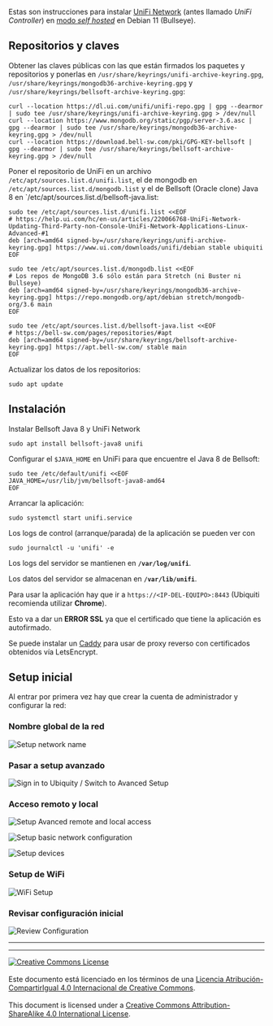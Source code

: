 
Estas son instrucciones para instalar [UniFi 
Network](https://help.ui.com/hc/en-us/categories/6583256751383-UniFi-Network)
(antes llamado _UniFi Controller_) en [modo _self 
hosted_](https://help.ui.com/hc/en-us/articles/220066768-UniFi-How-to-Install-and-Update-via-APT-on-Debian-or-Ubuntu)
en Debian 11 (Bullseye).

## Repositorios y claves

Obtener las claves públicas con las que están firmados los paquetes y 
repositorios y ponerlas en `/usr/share/keyrings/unifi-archive-keyring.gpg`,
`/usr/share/keyrings/mongodb36-archive-keyring.gpg` y 
`/usr/share/keyrings/bellsoft-archive-keyring.gpg`:

```
curl --location https://dl.ui.com/unifi/unifi-repo.gpg | gpg --dearmor | sudo tee /usr/share/keyrings/unifi-archive-keyring.gpg > /dev/null
curl --location https://www.mongodb.org/static/pgp/server-3.6.asc | gpg --dearmor | sudo tee /usr/share/keyrings/mongodb36-archive-keyring.gpg > /dev/null
curl --location https://download.bell-sw.com/pki/GPG-KEY-bellsoft | gpg --dearmor | sudo tee /usr/share/keyrings/bellsoft-archive-keyring.gpg > /dev/null
```

Poner el repositorio de UniFi en un archivo 
`/etc/apt/sources.list.d/unifi.list`, el de mongodb en 
`/etc/apt/sources.list.d/mongodb.list` y el de Bellsoft (Oracle clone) Java 8 en 
`/etc/apt/sources.list.d/bellsoft-java.list:

```
sudo tee /etc/apt/sources.list.d/unifi.list <<EOF
# https://help.ui.com/hc/en-us/articles/220066768-UniFi-Network-Updating-Third-Party-non-Console-UniFi-Network-Applications-Linux-Advanced-#1
deb [arch=amd64 signed-by=/usr/share/keyrings/unifi-archive-keyring.gpg] https://www.ui.com/downloads/unifi/debian stable ubiquiti
EOF

sudo tee /etc/apt/sources.list.d/mongodb.list <<EOF
# Los repos de MongoDB 3.6 sólo están para Stretch (ni Buster ni Bullseye)
deb [arch=amd64 signed-by=/usr/share/keyrings/mongodb36-archive-keyring.gpg] https://repo.mongodb.org/apt/debian stretch/mongodb-org/3.6 main
EOF

sudo tee /etc/apt/sources.list.d/bellsoft-java.list <<EOF
# https://bell-sw.com/pages/repositories/#apt
deb [arch=amd64 signed-by=/usr/share/keyrings/bellsoft-archive-keyring.gpg] https://apt.bell-sw.com/ stable main
EOF
```

Actualizar los datos de los repositorios:

```
sudo apt update
```

## Instalación

Instalar Bellsoft Java 8 y UniFi Network
```
sudo apt install bellsoft-java8 unifi
```

Configurar el `$JAVA_HOME` en UniFi para que encuentre el Java 8 de Bellsoft:
```
sudo tee /etc/default/unifi <<EOF
JAVA_HOME=/usr/lib/jvm/bellsoft-java8-amd64
EOF
```

Arrancar la aplicación:
```
sudo systemctl start unifi.service
```

Los logs de control (arranque/parada) de la aplicación se pueden ver con
```
sudo journalctl -u 'unifi' -e
```

Los logs del servidor se mantienen en **`/var/log/unifi`**.

Los datos del servidor se almacenan en **`/var/lib/unifi`**.

Para usar la aplicación hay que ir a `https://<IP-DEL-EQUIPO>:8443` (Ubiquiti
recomienda utilizar **Chrome**).

Esto va a dar un **ERROR SSL** ya que el certificado que tiene la aplicación es
autofirmado.

Se puede instalar un [Caddy](/Caddy) para usar de proxy reverso con 
certificados obtenidos vía LetsEncrypt.

## Setup inicial

Al entrar por primera vez hay que crear la cuenta de administrador y configurar
la red:

### Nombre global de la red

![Setup network name](img/netapp-setup1_networkName.png)

### Pasar a setup avanzado

![Sign in to Ubiquity / Switch to Avanced 
Setup](img/netapp-setup2_signinUbiquiti.png)

### Acceso remoto y local

![Setup Avanced remote and local 
access](img/netapp-setup2_advancedRemoteLocalAccess.png)

![Setup basic network configuration](img/netapp-setup3_networkSetup.png)

![Setup devices](img/netapp-setup4_devicesSetup.png)

### Setup de WiFi

![WiFi Setup](img/netapp-setup5_wifiSetup.png)

### Revisar configuración inicial

![Review Configuration](img/netapp-setup6_reviewConfig.png)


___
<!-- LICENSE -->
___
<a rel="licencia" href="https://creativecommons.org/licenses/by-sa/4.0/deed.es">
<img alt="Creative Commons License" style="border-width:0"
src="https://i.creativecommons.org/l/by-sa/4.0/88x31.png" /></a>
<br /><br />
Este documento está licenciado en los términos de una <a rel="licencia"
href="https://creativecommons.org/licenses/by-sa/4.0/deed.es">
Licencia Atribución-CompartirIgual 4.0 Internacional de Creative Commons</a>.
<br /><br />
This document is licensed under a <a rel="license" 
href="https://creativecommons.org/licenses/by-sa/4.0/deed.en">
Creative Commons Attribution-ShareAlike 4.0 International License</a>.
<!-- END --> 
